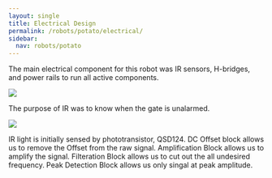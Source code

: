 ```yaml
---
layout: single
title: Electrical Design
permalink: /robots/potato/electrical/
sidebar:
  nav: robots/potato
---
```


The main electrical component for this robot was IR sensors, H-bridges, and power rails to run all active components.

![][ir detector]

The purpose of IR was to know when the gate is unalarmed.

![][ir diagram]

IR light is initially sensed by phototransistor, QSD124. DC Offset block allows us to remove the Offset from the raw signal. Amplification Block allows us to amplify the signal. Filteration Block allows us to cut out the all undesired frequency. Peak Detection Block allows us only singal at peak amplitude.

[ir detector]: /assets/images/robots/potato/FirstIRDetector.jpg
[ir diagram]: /assets/images/robots/potato/IRSensor_Diagram.png
